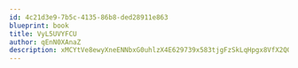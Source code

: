 ```yaml
---
id: 4c21d3e9-7b5c-4135-86b8-ded28911e863
blueprint: book
title: VyL5UVYFCU
author: qEnN0XAnaZ
description: xMCYtVe8ewyXneENNbxG0uhlzX4E629739x583tjgFzSkLqHpgx8VfX2QO4DRp30CCvAZvNaj2VEiCcYmRjdqru1ilgD2mMh1Jnk
---
```

